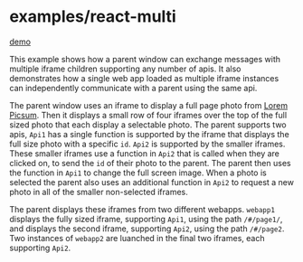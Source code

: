 # examples/react-multi

[demo](https://precor.github.io/web-api-bridge/examples/react-multi/DEMO.html)

This example shows how a parent window can exchange messages with multiple iframe children supporting any number of apis. It also demonstrates how a single web app loaded as multiple iframe instances can independently communicate with a parent using the same api.

The parent window uses an iframe to display a full page photo from [Lorem Picsum](https://picsum.photos/). Then it displays a small row of four iframes over the top of the full sized photo that each display a selectable photo. The parent supports two apis, `Api1` has a single function is supported by the iframe that displays the full size photo with a specific `id`. `Api2` is supported by the smaller iframes. These smaller iframes use a function in `Api2` that is called when they are clicked on, to send the `id` of their photo to the parent. The parent then uses the function in `Api1` to change the full screen image. When a photo is selected the parent also uses an additional function in `Api2` to request a new photo in all of the smaller non-selected iframes.

The parent displays these iframes from two different webapps. `webapp1` displays the fully sized iframe, supporting `Api1`, using the path `/#/page1/`, and displays the second iframe, supporting `Api2`, using the path `/#/page2`. Two instances of `webapp2` are luanched in the final two iframes, each supporting `Api2`.
